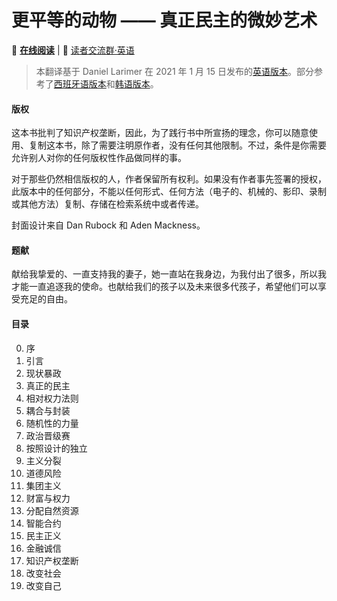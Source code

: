 # 更平等的动物 —— 真正民主的微妙艺术

📖 **[在线阅读](https://shinjiikarieos.github.io/More_Equal_Animals_Chinese_Edition)** | 💬 [读者交流群·英语](https://t.me/MoreEqualAnimals)




> 本翻译基于 Daniel Larimer 在 2021 年 1 月 15 日发布的[英语版本](https://moreequalanimals.com/assets/MoreEqualAnimals-1.15.2021.pdf)。部分参考了[西班牙语版本](https://forums.eoscommunity.org/t/animales-mas-iguales-el-arte-sutil-de-la-verdadera-democracia/1733)和[韩语版本](https://forums.eoscommunity.org/t/more-equal-animals-1/2322)。

#### 版权

这本书批判了知识产权垄断，因此，为了践行书中所宣扬的理念，你可以随意使用、复制这本书，除了需要注明原作者，没有任何其他限制。不过，条件是你需要允许别人对你的任何版权性作品做同样的事。

对于那些仍然相信版权的人，作者保留所有权利。如果没有作者事先签署的授权，此版本中的任何部分，不能以任何形式、任何方法（电子的、机械的、影印、录制或其他方法）复制、存储在检索系统中或者传递。

封面设计来自 Dan Rubock 和 Aden Mackness。

#### 题献

献给我挚爱的、一直支持我的妻子，她一直站在我身边，为我付出了很多，所以我才能一直追逐我的使命。也献给我们的孩子以及未来很多代孩子，希望他们可以享受充足的自由。

#### 目录

0. 序
1. 引言
2. 现状暴政
3. 真正的民主
4. 相对权力法则
5. 耦合与封装
6. 随机性的力量
7. 政治晋级赛
8. 按照设计的独立
9. 主义分裂
10. 道德风险
11. 集团主义
12. 财富与权力
13. 分配自然资源
14. 智能合约
15. 民主正义
16. 金融诚信
17. 知识产权垄断
18. 改变社会
19. 改变自己

